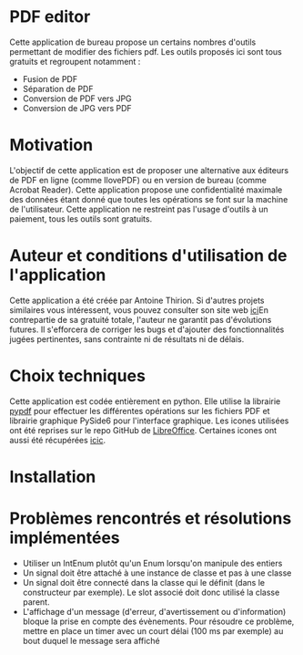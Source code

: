 # PDF editor
Cette application de bureau propose un certains nombres d'outils permettant de modifier des fichiers pdf. Les outils proposés ici sont tous gratuits et regroupent notamment :
<ul>
<li>Fusion de PDF</li>
<li>Séparation de PDF</li>
<li>Conversion de PDF vers JPG</li>
<li>Conversion de JPG vers PDF</li>
</ul>

# Motivation
L'objectif de cette application est de proposer une alternative aux éditeurs de PDF en ligne (comme IlovePDF) ou en version de bureau (comme Acrobat Reader). Cette application propose une confidentialité maximale des données étant donné que toutes les opérations se font sur la machine de l'utilisateur. Cette application ne restreint pas l'usage d'outils à un paiement, tous les outils sont gratuits.

# Auteur et conditions d'utilisation de l'application
Cette application a été créée par Antoine Thirion. Si d'autres projets similaires vous intéressent, vous pouvez consulter son site web <a href="https://anthirion.github.io/personal_website/">ici</a>En contrepartie de sa gratuité totale, l'auteur ne garantit pas d'évolutions futures. Il s'efforcera de corriger les bugs et d'ajouter des fonctionnalités jugées pertinentes, sans contrainte ni de résultats ni de délais.

# Choix techniques
Cette application est codée entièrement en python. Elle utilise la librairie <a href="https://pypdf.readthedocs.io/en/stable/index.html">pypdf</a> pour effectuer les différentes opérations sur les fichiers PDF et librairie graphique PySide6 pour l'interface graphique.
Les icones utilisées ont été reprises sur le repo GitHub de <a href="https://github.com/LibreOffice/core/tree/master/icon-themes/colibre/cmd">LibreOffice</a>. Certaines icones ont aussi été récupérées <a href="https://github.com/LibreOffice/core/tree/master/icon-themes/elementary/cmd">icic</a>.

# Installation

# Problèmes rencontrés et résolutions implémentées
<ul>
<li>Utiliser un IntEnum plutôt qu'un Enum lorsqu'on manipule des entiers</li>
<li>Un signal doit être attaché à une instance de classe et pas à une classe</li>
<li>Un signal doit être connecté dans la classe qui le définit (dans le constructeur par exemple). Le slot associé doit donc utilisé la classe parent.</li>
<li>L'affichage d'un message (d'erreur, d'avertissement ou d'information) bloque la prise en compte des évènements. Pour résoudre ce problème, mettre en place un timer avec un court délai (100 ms par exemple) au bout duquel le message sera affiché</li>
</ul>